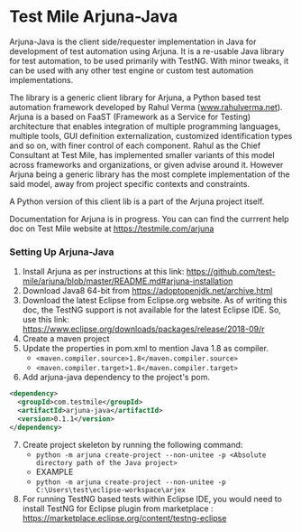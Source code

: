 # Test Mile Arjuna-Java

Arjuna-Java is the client side/requester implementation in Java for development of test automation using Arjuna. It is a re-usable Java library for test automation, to be used primarily with TestNG. With minor tweaks, it can be used with any other test engine or custom test automation implementations.

The library is a generic client library for Arjuna, a Python based test automation framework developed by Rahul Verma (www.rahulverma.net). Arjuna is a based on FaaST (Framework as a Service for Testing) architecture that enables integration of multiple programming languages, multiple tools, GUI definition externalization, customized identification types and so on, with finer control of each component. Rahul as the Chief Consultant at Test Mile, has implemented smaller variants of this model across frameworks and organizations, or given advise around it. However Arjuna being a generic library has the most complete implementation of the said model, away from project specific contexts and constraints.

A Python version of this client lib is a part of the Arjuna project itself.

Documentation for Arjuna is in progress. You can can find the currrent help doc on Test Mile website at https://testmile.com/arjuna

### Setting Up Arjuna-Java

1. Install Arjuna as per instructions at this link: https://github.com/test-mile/arjuna/blob/master/README.md#arjuna-installation
2. Download Java8 64-bit from https://adoptopenjdk.net/archive.html
3. Download the latest Eclipse from Eclipse.org website. As of writing this doc, the TestNG support is not available for the latest Eclipse IDE. So, use this link: https://www.eclipse.org/downloads/packages/release/2018-09/r
4. Create a maven project
5. Update the properties in pom.xml to mention Java 1.8 as compiler.
    * `<maven.compiler.source>1.8</maven.compiler.source>`
    * `<maven.compiler.target>1.8</maven.compiler.target>`
6. Add arjuna-java dependency to the project's pom.
 ```xml
<dependency>
   <groupId>com.testmile</groupId>
   <artifactId>arjuna-java</artifactId>
   <version>0.1.1</version>
</dependency>
 ```
7. Create project skeleton by running the following command:
    * `python -m arjuna create-project --non-unitee -p <Absolute directory path of the Java project>`
    * EXAMPLE
    * `python -m arjuna create-project --non-unitee -p C:\Users\test\eclipse-workspace\arjex`
8. For running TestNG based tests within Eclipse IDE, you would need to install TestNG for Eclipse plugin from marketplace : https://marketplace.eclipse.org/content/testng-eclipse

